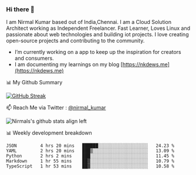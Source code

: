 ### Hi there 👋

 I am Nirmal Kumar based out of India,Chennai. I am a Cloud Solution Architect working as Independent Freelancer. Fast Learner, Loves Linux and passionate about web technologies and building iot projects. I love creating open-source projects and contributing to the community.

- I’m currently working on a app to keep up the inspiration for creators and consumers.
- I am documenting my learnings on my blog [https://nkdews.me](https://nkdews.me)


📊 My Github Summary

[![GitHub Streak](https://github-readme-streak-stats.herokuapp.com?user=nk-gears&theme=dark&hide_border=true&date_format=M%20j%5B%2C%20Y%5D)](https://git.io/streak-stats)


📫 Reach Me via  Twitter : [@nirmal_kumar](https://twitter.com/nirmal_kumar)

![Nirmals's github stats align left](https://github-readme-stats.vercel.app/api?username=nk-gears&show_icons=true)


📊 Weekly development breakdown

<!--START_SECTION:waka-->
```text
JSON         4 hrs 20 mins   ██████░░░░░░░░░░░░░░░░░░░   24.23 % 
YAML         2 hrs 20 mins   ███▒░░░░░░░░░░░░░░░░░░░░░   13.09 % 
Python       2 hrs 2 mins    ███░░░░░░░░░░░░░░░░░░░░░░   11.45 % 
Markdown     1 hr 55 mins    ██▓░░░░░░░░░░░░░░░░░░░░░░   10.79 % 
TypeScript   1 hr 53 mins    ██▓░░░░░░░░░░░░░░░░░░░░░░   10.58 % 
```
<!--END_SECTION:waka-->


